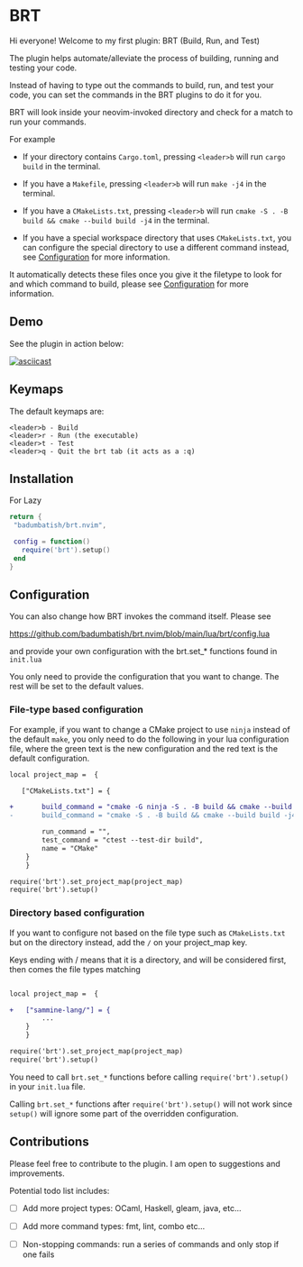 # BRT

Hi everyone! Welcome to my first plugin: BRT (Build, Run, and Test)

The plugin helps automate/alleviate the process of building, running and testing your code.

Instead of having to type out the commands to build, run, and test your code, you can set the commands in the BRT plugins to do it for you.

BRT will look inside your neovim-invoked directory and check for a match to run your commands.

For example
- If your directory contains `Cargo.toml`, pressing `<leader>b` will run `cargo build` in the terminal.

- If you have a `Makefile`, pressing `<leader>b` will run `make -j4` in the terminal.

- If you have a `CMakeLists.txt`, pressing `<leader>b` will run `cmake -S . -B build && cmake --build build -j4` in the terminal.

- If you have a special workspace directory that uses `CMakeLists.txt`, you can configure the special directory to use a different command instead, see [Configuration](##Configuration) for more information.

It automatically detects these files once you give it the filetype to look for and which command to build, please see [Configuration](##Configuration) for more information.

## Demo
See the plugin in action below:

[![asciicast](https://asciinema.org/a/672407.svg)](https://asciinema.org/a/672407)

## Keymaps

The default keymaps are:
```
<leader>b - Build
<leader>r - Run (the executable)
<leader>t - Test
<leader>q - Quit the brt tab (it acts as a :q)
```

## Installation
For Lazy   
```lua  
return {
 "badumbatish/brt.nvim",

 config = function()
   require('brt').setup()
 end
}
```

## Configuration
You can also change how BRT invokes the command itself. Please see 

https://github.com/badumbatish/brt.nvim/blob/main/lua/brt/config.lua

and provide your own configuration with the brt.set_* functions found in `init.lua`

You only need to provide the configuration that you want to change. The rest will be set to the default values.

### File-type based configuration
For example, if you want to change a CMake project to use `ninja` instead of the default `make`, you only need to do the following in your lua configuration file,
where the green text is the new configuration and the red text is the default configuration.
```diff
local project_map =  {

   ["CMakeLists.txt"] = {

+       build_command = "cmake -G ninja -S . -B build && cmake --build build -j4",
-       build_command = "cmake -S . -B build && cmake --build build -j4",

        run_command = "",
        test_command = "ctest --test-dir build",
        name = "CMake"
    }
    }

require('brt').set_project_map(project_map)
require('brt').setup()
```

### Directory based configuration
If you want to configure not based on the file type such as `CMakeLists.txt` but on the directory instead, add the `/` on your project\_map key.

Keys ending with / means that it is a directory, and will be considered first, then comes the file types matching
```diff

local project_map =  {

+   ["sammine-lang/"] = {
        ...
    }
    }

require('brt').set_project_map(project_map)
require('brt').setup()
```


You need to call `brt.set_*` functions before calling `require('brt').setup()` in your `init.lua` file.

Calling `brt.set_*` functions after `require('brt').setup()` will not work since `setup()` will ignore some part of the overridden configuration.

## Contributions
Please feel free to contribute to the plugin. I am open to suggestions and improvements.

Potential todo list includes:
- [ ] Add more project types: OCaml, Haskell, gleam, java, etc...
- [ ] Add more command types: fmt, lint, combo  etc...
- [ ] Non-stopping commands: run a series of commands and only stop if one fails
 
